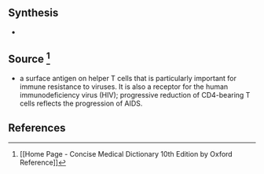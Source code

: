 ## Synthesis
- 
## Source [^1]
- a surface antigen on helper T cells that is particularly important for immune resistance to viruses. It is also a receptor for the human immunodeficiency virus (HIV); progressive reduction of CD4-bearing T cells reflects the progression of AIDS.
## References

[^1]: [[Home Page - Concise Medical Dictionary 10th Edition by Oxford Reference]]